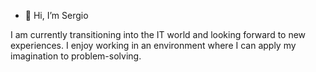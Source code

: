 - 👋 Hi, I’m Sergio
 
I am currently transitioning into the IT world and looking forward to new experiences. I enjoy working in an environment where I can apply my imagination to problem-solving.
